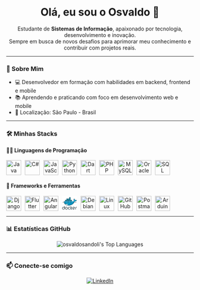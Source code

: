 <h1 align="center">Olá, eu sou o Osvaldo 👋</h1>

<p align="center">
Estudante de <strong>Sistemas de Informação</strong>, apaixonado por tecnologia, desenvolvimento e inovação.<br>
Sempre em busca de novos desafios para aprimorar meu conhecimento e contribuir com projetos reais.
</p>

---

### 🧠 Sobre Mim
- 💻 Desenvolvedor em formação com habilidades em backend, frontend e mobile
- 📚 Aprendendo e praticando com foco em desenvolvimento web e mobile
- 📍 Localização: São Paulo - Brasil

---

### 🛠️ Minhas Stacks

#### 🧑‍💻 Linguagens de Programação

<div align="center" style="display: flex; flex-wrap: wrap; gap: 10px;">
  <img src="https://cdn.jsdelivr.net/gh/devicons/devicon/icons/java/java-original.svg" title="Java" width="40" height="40"/>
  <img src="https://cdn.jsdelivr.net/gh/devicons/devicon/icons/csharp/csharp-original.svg" title="C#" width="40" height="40"/>
  <img src="https://cdn.jsdelivr.net/gh/devicons/devicon/icons/javascript/javascript-original.svg" title="JavaScript" width="40" height="40"/>
  <img src="https://cdn.jsdelivr.net/gh/devicons/devicon/icons/python/python-original.svg" title="Python" width="40" height="40"/>
  <img src="https://cdn.jsdelivr.net/gh/devicons/devicon/icons/dart/dart-original.svg" title="Dart" width="40" height="40"/>
  <img src="https://cdn.jsdelivr.net/gh/devicons/devicon/icons/php/php-original.svg" title="PHP" width="40" height="40"/>
  <img src="https://cdn.jsdelivr.net/gh/devicons/devicon/icons/mysql/mysql-original.svg" title="MySQL" width="40" height="40"/>
  <img src="https://cdn.jsdelivr.net/gh/devicons/devicon/icons/oracle/oracle-original.svg" title="Oracle SQL" width="40" height="40"/>
  <img src="https://cdn.jsdelivr.net/gh/devicons/devicon/icons/database/database-original.svg" title="SQL Server" width="40" height="40"/>
</div>

#### 🧩 Frameworks e Ferramentas

<div align="center" style="display: flex; flex-wrap: wrap; gap: 10px;">
  
  <!-- Web & Mobile -->
  <img src="https://cdn.jsdelivr.net/gh/devicons/devicon/icons/django/django-plain.svg" title="Django" width="40" height="40"/>
  <img src="https://cdn.jsdelivr.net/gh/devicons/devicon/icons/flutter/flutter-original.svg" title="Flutter" width="40" height="40"/>
  <img src="https://cdn.jsdelivr.net/gh/devicons/devicon/icons/angularjs/angularjs-original.svg" title="Angular" width="40" height="40"/>
  
  <!-- DevOps & Backend -->
  <img src="https://raw.githubusercontent.com/devicons/devicon/master/icons/docker/docker-original-wordmark.svg" title="Docker" width="40" height="40"/>
  <img src="https://upload.wikimedia.org/wikipedia/commons/thumb/6/66/Openlogo-debianV2.svg/512px-Openlogo-debianV2.svg.png" title="Debian" width="40" height="40"/>
  <img src="https://upload.wikimedia.org/wikipedia/commons/thumb/3/35/Tux.svg/512px-Tux.svg.png" title="Linux" width="40" height="40"/>
  <img src="https://upload.wikimedia.org/wikipedia/commons/9/91/Octicons-mark-github.svg" title="GitHub" width="40" height="40"/>
  <img src="https://cdn.jsdelivr.net/gh/devicons/devicon/icons/postman/postman-original.svg" title="Postman" width="40" height="40"/>
  
  <!-- Hardware -->
  <img src="https://cdn.jsdelivr.net/gh/devicons/devicon/icons/arduino/arduino-original.svg" title="Arduino" width="40" height="40"/>
</div>

---

### 📊 Estatísticas GitHub

<div align="center">

  ![osvaldosandoli's Top Languages](https://github-readme-stats.vercel.app/api/top-langs/?username=osvaldosandoli&theme=dark&show_icons=true&hide_border=true&layout=compact&hide=html,css&langs_count=10&cache_seconds=3600)

</div>

---

### 📫 Conecte-se comigo
<div align="center">

  <a href="https://www.linkedin.com/in/osvaldosandoli/">
    <img src="https://img.shields.io/badge/LinkedIn-0077B5?style=for-the-badge&logo=linkedin&logoColor=white" alt="LinkedIn" />
  </a>

</div>
